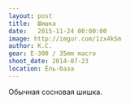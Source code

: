 ```yaml
---
layout: post
title:  Шишка
date:   2015-11-24 00:00:00
image: http://imgur.com/1zx4kSm
author: К.С.
gear: E-300 / 35mm macro
shoot_date: 2014-07-23
location: Ёль-база
---
```


Обычная сосновая шишка.
